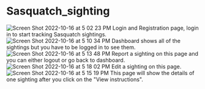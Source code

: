 # Sasquatch_sighting
![Screen Shot 2022-10-16 at 5 02 23 PM](https://user-images.githubusercontent.com/102072726/196064680-3cb7685a-cc7b-4b43-b9d6-6d72ff50ce60.png)
Login and Registration page, login in to start tracking Sasquatch sightings.
![Screen Shot 2022-10-16 at 5 10 34 PM](https://user-images.githubusercontent.com/102072726/196067251-1691186a-40db-4450-82f6-9a870479b7d7.png)
Dashboard shows all of the sightings but you have to be logged in to see them.
![Screen Shot 2022-10-16 at 5 13 48 PM](https://user-images.githubusercontent.com/102072726/196069604-783bd1c9-f801-428b-acb9-df18157d400b.png)
Report a sighting on this page and you can either logout or go back to dashboard.
![Screen Shot 2022-10-16 at 5 18 02 PM](https://user-images.githubusercontent.com/102072726/196069966-1ec87cd1-1e31-4c7c-ac80-f414169264a7.png)
Edit a sighting on this page.
![Screen Shot 2022-10-16 at 5 15 19 PM](https://user-images.githubusercontent.com/102072726/196070427-4c258e35-f123-4bb5-9c86-8b22b36d1306.png)
This page will show the details of one sighting after you click on the "View instructions". 
